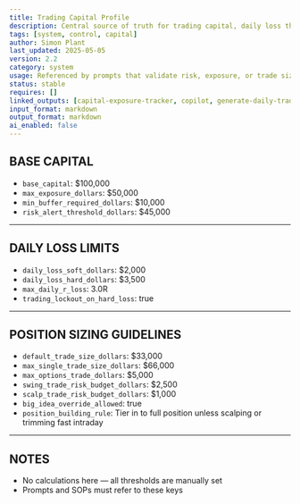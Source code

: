 ```yaml
---
title: Trading Capital Profile  
description: Central source of truth for trading capital, daily loss thresholds, position sizing rules, and exposure limits  
tags: [system, control, capital]  
author: Simon Plant  
last_updated: 2025-05-05  
version: 2.2  
category: system  
usage: Referenced by prompts that validate risk, exposure, or trade sizing. Produces sizing tiers and loss guardrails. Consumes account base and risk profile.
status: stable  
requires: []  
linked_outputs: [capital-exposure-tracker, copilot, generate-daily-trade-log]  
input_format: markdown  
output_format: markdown  
ai_enabled: false  
---
```


## BASE CAPITAL

- `base_capital`: $100,000  
- `max_exposure_dollars`: $50,000  
- `min_buffer_required_dollars`: $10,000  
- `risk_alert_threshold_dollars`: $45,000  

---

## DAILY LOSS LIMITS

- `daily_loss_soft_dollars`: $2,000  
- `daily_loss_hard_dollars`: $3,500  
- `max_daily_r_loss`: 3.0R  
- `trading_lockout_on_hard_loss`: true  

---

## POSITION SIZING GUIDELINES

- `default_trade_size_dollars`: $33,000  
- `max_single_trade_size_dollars`: $66,000  
- `max_options_trade_dollars`: $5,000  
- `swing_trade_risk_budget_dollars`: $2,500  
- `scalp_trade_risk_budget_dollars`: $1,000  
- `big_idea_override_allowed`: true  
- `position_building_rule`: Tier in to full position unless scalping or trimming fast intraday  

---

## NOTES

- No calculations here — all thresholds are manually set  
- Prompts and SOPs must refer to these keys  